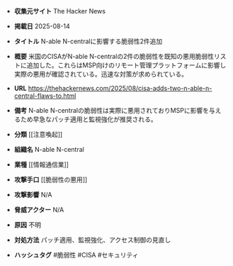 - **収集元サイト**
The Hacker News

- **掲載日**
2025-08-14

- **タイトル**
N-able N-centralに影響する脆弱性2件追加

- **概要**
米国のCISAがN-able N-centralの2件の脆弱性を既知の悪用脆弱性リストに追加した。これらはMSP向けのリモート管理プラットフォームに影響し実際の悪用が確認されている。迅速な対策が求められている。

- **URL**
https://thehackernews.com/2025/08/cisa-adds-two-n-able-n-central-flaws-to.html

- **備考**
N-able N-centralの脆弱性は実際に悪用されておりMSPに影響を与えるため早急なパッチ適用と監視強化が推奨される。

- **分類**
[[注意喚起]]

- **組織名**
N-able N-central

- **業種**
[[情報通信業]]

- **攻撃手口**
[[脆弱性の悪用]]

- **攻撃影響**
N/A

- **脅威アクター**
N/A

- **原因**
不明

- **対処方法**
パッチ適用、監視強化、アクセス制御の見直し

- **ハッシュタグ**
#脆弱性 #CISA #セキュリティ
